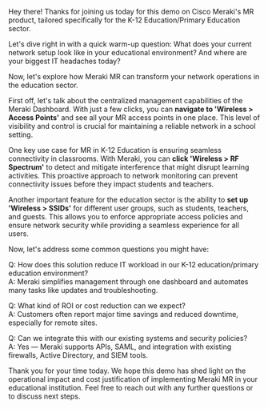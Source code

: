 Hey there! Thanks for joining us today for this demo on Cisco Meraki's MR product, tailored specifically for the K-12 Education/Primary Education sector. 

Let's dive right in with a quick warm-up question: What does your current network setup look like in your educational environment? And where are your biggest IT headaches today?

Now, let's explore how Meraki MR can transform your network operations in the education sector.

First off, let's talk about the centralized management capabilities of the Meraki Dashboard. With just a few clicks, you can **navigate to 'Wireless > Access Points'** and see all your MR access points in one place. This level of visibility and control is crucial for maintaining a reliable network in a school setting.

One key use case for MR in K-12 Education is ensuring seamless connectivity in classrooms. With Meraki, you can **click 'Wireless > RF Spectrum'** to detect and mitigate interference that might disrupt learning activities. This proactive approach to network monitoring can prevent connectivity issues before they impact students and teachers.

Another important feature for the education sector is the ability to **set up 'Wireless > SSIDs'** for different user groups, such as students, teachers, and guests. This allows you to enforce appropriate access policies and ensure network security while providing a seamless experience for all users.

Now, let's address some common questions you might have:

Q: How does this solution reduce IT workload in our K-12 education/primary education environment?  
A: Meraki simplifies management through one dashboard and automates many tasks like updates and troubleshooting.

Q: What kind of ROI or cost reduction can we expect?  
A: Customers often report major time savings and reduced downtime, especially for remote sites.

Q: Can we integrate this with our existing systems and security policies?  
A: Yes — Meraki supports APIs, SAML, and integration with existing firewalls, Active Directory, and SIEM tools.

Thank you for your time today. We hope this demo has shed light on the operational impact and cost justification of implementing Meraki MR in your educational institution. Feel free to reach out with any further questions or to discuss next steps.